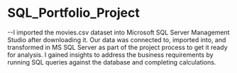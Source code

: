# SQL_Portfolio_Project
--I imported the movies.csv dataset into Microsoft SQL Server Management Studio after downloading it. Our data was connected to, imported into, and transformed in MS SQL Server as part of the project process to get it ready for analysis. I gained insights to address the business requirements by running SQL queries against the database and completing calculations.
